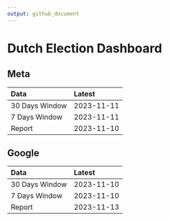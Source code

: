 ```yaml
---
output: github_document
---
```


# Dutch Election Dashboard



## Meta


|Data           |Latest     |
|:--------------|:----------|
|30 Days Window |2023-11-11 |
|7 Days Window  |2023-11-11 |
|Report         |2023-11-10 |

## Google


|Data           |Latest     |
|:--------------|:----------|
|30 Days Window |2023-11-10 |
|7 Days Window  |2023-11-10 |
|Report         |2023-11-13 |
